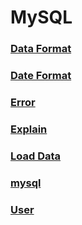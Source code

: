 MySQL
===

### [Data Format](./DataFormat.md)
### [Date Format](./DateFormat.md)
### [Error](./Error.md)
### [Explain](./Explain.md)
### [Load Data](./LoadData.md)
### [mysql](./mysql.md)
### [User](./User.md)

